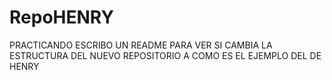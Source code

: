 # RepoHENRY
PRACTICANDO
ESCRIBO UN README PARA VER SI CAMBIA LA ESTRUCTURA DEL NUEVO REPOSITORIO A COMO ES EL EJEMPLO DEL DE HENRY 
